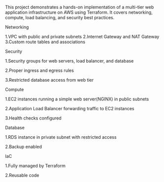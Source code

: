This project demonstrates a hands-on implementation of a multi-tier web application infrastructure on AWS using Terraform. It covers networking, compute, load balancing, and security best practices.

Networking
  
1.VPC with public and private subnets
2.Internet Gateway and NAT Gateway
3.Custom route tables and associations

Security 

1.Security groups for web servers, load balancer, and database

2.Proper ingress and egress rules

3.Restricted database access from web tier


Compute

1.EC2 instances running a simple web server(NGINX) in public subnets

2.Application Load Balancer forwarding traffic to EC2 instances

3.Health checks configured


Database 

1.RDS instance in private subnet with restricted access

2.Backup enabled


IaC  

1.Fully managed by Terraform

2.Reusable code
